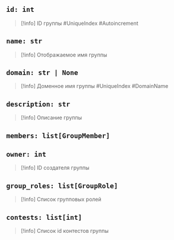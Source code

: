 ## `id: int`
> [!info] ID группы #UniqueIndex #Autoincrement 

## `name: str`
> [!info] Отображаемое имя группы

## `domain: str | None`
> [!info]  Доменное имя группы #UniqueIndex #DomainName

## `description: str`
> [!info] Описание группы

## `members: list[GroupMember]`


## `owner: int`
> [!info] ID cоздателя группы

## `group_roles: list[GroupRole]`
> [!info] Список групповых ролей

## `contests: list[int]`
> [!info] Список id контестов группы

